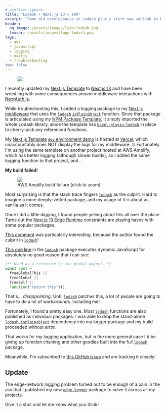 ```yaml
---
# prettier-ignore
title: "Lodash + Next.js 13 = smh"
excerpt: "Some old carelessness in Lodash plus a stern new outlook in Next.js 13 creates trouble on Edge networks."
header:
  og_image: /assets/images/logo-lodash.png
  teaser: /assets/images/logo-lodash.png
tags:
  - aws
  - javascript
  - logging
  - nextjs
  - troubleshooting
toc: false
---
```


<figure class="align-left drop-image">
    <img src="/assets/images/logo-lodash.png">
</figure>

I recently updated my [Next.js Template](/nextjs-template) to [Next.js 13](https://nextjs.org/blog/next-13) and have been wrestling with some consequences around middleware interactions with [NextAuth.js](https://next-auth.js.org/).

While troubleshooting this, I added a logging package to my [Next.js middleware](https://nextjs.org/docs/advanced-features/middleware) that uses the [`lodash`](https://www.npmjs.com/package/lodash) [`isPlainObject`](https://github.com/lodash/lodash/blob/master/isPlainObject.js) function. Since that package is articulated using my [NPM Package Template](/npm-package-template), it simply imported the whole Lodash library, since the template has [`babel-plugin-lodash`](https://www.npmjs.com/package/babel-plugin-lodash) in place to cherry-pick any referenced functions.

My [Next.js Template](/nextjs-template) [`dev` environment demo](https://nextjs-template-dev.karmanivero.us) is hosted at [Vercel](https://vercel.com/), which unaccountably does NOT display the logs for my middleware. 🙄 Fortunately I'm using the same template on another project hosted at AWS Amplify, which has better logging (although slower builds), so I added the same logging function to that project, and...

**My build failed!**

<figure> 
  <a href="/assets/images/lodash-nextjs-13-smh-build-failure.png">
    <img src="/assets/images/lodash-nextjs-13-smh-build-failure.png">
  </a>
  <figcaption>AWS Amplify build failure (click to zoom)</figcaption>
</figure>

Most surprising is that the stack trace fingers [`lodash`](https://www.npmjs.com/package/lodash) as the culprit. Hard to imagine a more deeply-vetted package, and my usage of it is about as vanilla as it comes.

Once I did a little digging, I found people yelling about this all over the place. Turns out the [Next.js 13 Edge Runtime](https://nextjs.org/docs/api-reference/edge-runtime#unsupported-apis) constraints are playing havoc with some popular packages.

[This comment](https://github.com/lodash/lodash/issues/5525#issuecomment-1329049661) was particularly interesting, because the author found the culprit in [`lodash`](https://www.npmjs.com/package/lodash)!

[This one line](https://github.com/lodash/lodash/blob/master/.internal/root.js#L11) in the [`lodash`](https://www.npmjs.com/package/lodash) package executes dynamic JavaScript for absolutely no good reason that I can see:

```js
/** Used as a reference to the global object. */
const root =
  freeGlobalThis ||
  freeGlobal ||
  freeSelf ||
  Function("return this")();
```

That's... _disappointing_. Until [`lodash`](https://www.npmjs.com/package/lodash) patches this, a lot of people are going to have to do a lot of workarounds. Including me!

Fortunately, I found a pretty easy one. Most [`lodash`](https://www.npmjs.com/package/lodash) functions are also published as individual packages. I was able to drop the stand-alone [`lodash.isplainobject`](https://www.npmjs.com/package/lodash.isplainobject) dependency into my logger package and my build proceeded without error.

That works for my logging application, but in the more general case I'd be giving up function chaining and other goodies built into the full [`lodash`](https://www.npmjs.com/package/lodash) package.

Meanwhile, I'm subscribed to [this GitHub issue](https://github.com/lodash/lodash/issues/5525) and am tracking it closely!

## Update

The edge-network logging problem turned out to be enough of a pain in the ass that I published my new [`edge-logger`](https://www.npmjs.com/package/@karmaniverous/edge-logger) package to solve it across all my projects.

Give it a shot and let me know what you think!
